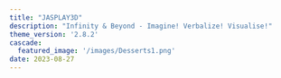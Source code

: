 ```yaml
---
title: "JASPLAY3D"
description: "Infinity & Beyond - Imagine! Verbalize! Visualise!" 
theme_version: '2.8.2'
cascade:
  featured_image: '/images/Desserts1.png'
date: 2023-08-27
---
```

